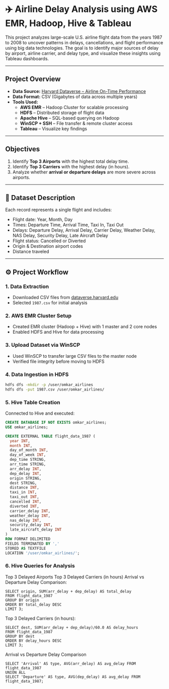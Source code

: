 # ✈️ Airline Delay Analysis using AWS EMR, Hadoop, Hive & Tableau

This project analyzes large-scale U.S. airline flight data from the years 1987 to 2008 to uncover patterns in delays, cancellations, and flight performance using big data technologies. The goal is to identify major sources of delay by airport, airline carrier, and delay type, and visualize these insights using Tableau dashboards.

---

## Project Overview

- **Data Source:** [Harvard Dataverse – Airline On-Time Performance](https://dataverse.harvard.edu/)
- **Data Format:** CSV (Gigabytes of data across multiple years)
- **Tools Used:**
  - **AWS EMR** – Hadoop Cluster for scalable processing
  - **HDFS** – Distributed storage of flight data
  - **Apache Hive** – SQL-based querying on Hadoop
  - **WinSCP + SSH** – File transfer & remote cluster access
  - **Tableau** – Visualize key findings

---

##  Objectives

1. Identify **Top 3 Airports** with the highest total delay time.
2. Identify **Top 3 Carriers** with the highest delay (in hours).
3. Analyze whether **arrival or departure delays** are more severe across airports.

---

## 📁 Dataset Description

Each record represents a single flight and includes:

- Flight date: Year, Month, Day
- Times: Departure Time, Arrival Time, Taxi In, Taxi Out
- Delays: Departure Delay, Arrival Delay, Carrier Delay, Weather Delay, NAS Delay, Security Delay, Late Aircraft Delay
- Flight status: Cancelled or Diverted
- Origin & Destination airport codes
- Distance traveled

---

## ⚙️ Project Workflow

### 1. Data Extraction
- Downloaded CSV files from [dataverse.harvard.edu](https://dataverse.harvard.edu/)
- Selected `1987.csv` for initial analysis

### 2. AWS EMR Cluster Setup
- Created EMR cluster (Hadoop + Hive) with 1 master and 2 core nodes
- Enabled HDFS and Hive for data processing

### 3. Upload Dataset via WinSCP
- Used WinSCP to transfer large CSV files to the master node
- Verified file integrity before moving to HDFS

### 4. Data Ingestion in HDFS
```bash
hdfs dfs -mkdir -p /user/omkar_airlines
hdfs dfs -put 1987.csv /user/omkar_airlines/
```

### 5.  Hive Table Creation
Connected to Hive and executed:
``` SQL
CREATE DATABASE IF NOT EXISTS omkar_airlines;
USE omkar_airlines;

CREATE EXTERNAL TABLE flight_data_1987 (
  year INT,
  month INT,
  day_of_month INT,
  day_of_week INT,
  dep_time STRING,
  arr_time STRING,
  arr_delay INT,
  dep_delay INT,
  origin STRING,
  dest STRING,
  distance INT,
  taxi_in INT,
  taxi_out INT,
  cancelled INT,
  diverted INT,
  carrier_delay INT,
  weather_delay INT,
  nas_delay INT,
  security_delay INT,
  late_aircraft_delay INT
)
ROW FORMAT DELIMITED
FIELDS TERMINATED BY ','
STORED AS TEXTFILE
LOCATION '/user/omkar_airlines/';
```

### 6. Hive Queries for Analysis
Top 3 Delayed Airports
Top 3 Delayed Carriers (in hours)
Arrival vs Departure Delay Comparison:
```
SELECT origin, SUM(arr_delay + dep_delay) AS total_delay
FROM flight_data_1987
GROUP BY origin
ORDER BY total_delay DESC
LIMIT 3;
```
Top 3 Delayed Carriers (in hours): 
```
SELECT dest, SUM(arr_delay + dep_delay)/60.0 AS delay_hours
FROM flight_data_1987
GROUP BY dest
ORDER BY delay_hours DESC
LIMIT 3;
```
Arrival vs Departure Delay Comparison
```
SELECT 'Arrival' AS type, AVG(arr_delay) AS avg_delay FROM flight_data_1987
UNION ALL
SELECT 'Departure' AS type, AVG(dep_delay) AS avg_delay FROM flight_data_1987;
```

